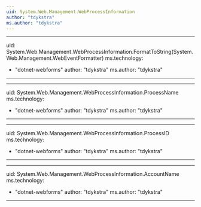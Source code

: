 ```yaml
---
uid: System.Web.Management.WebProcessInformation
author: "tdykstra"
ms.author: "tdykstra"
---
```


---
uid: System.Web.Management.WebProcessInformation.FormatToString(System.Web.Management.WebEventFormatter)
ms.technology: 
  - "dotnet-webforms"
author: "tdykstra"
ms.author: "tdykstra"
---

---
uid: System.Web.Management.WebProcessInformation.ProcessName
ms.technology: 
  - "dotnet-webforms"
author: "tdykstra"
ms.author: "tdykstra"
---

---
uid: System.Web.Management.WebProcessInformation.ProcessID
ms.technology: 
  - "dotnet-webforms"
author: "tdykstra"
ms.author: "tdykstra"
---

---
uid: System.Web.Management.WebProcessInformation.AccountName
ms.technology: 
  - "dotnet-webforms"
author: "tdykstra"
ms.author: "tdykstra"
---
